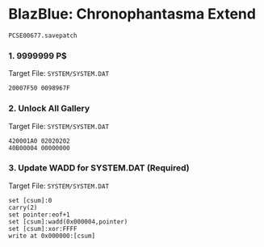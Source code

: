 #  BlazBlue: Chronophantasma Extend

`PCSE00677.savepatch`

### 1. 9999999 P$

Target File: `SYSTEM/SYSTEM.DAT`

```
20007F50 0098967F
```

### 2. Unlock All Gallery

Target File: `SYSTEM/SYSTEM.DAT`

```
420001A0 02020202
40B00004 00000000
```

### 3. Update WADD for SYSTEM.DAT (Required)

Target File: `SYSTEM/SYSTEM.DAT`

```
set [csum]:0
carry(2)
set pointer:eof+1
set [csum]:wadd(0x000004,pointer)
set [csum]:xor:FFFF
write at 0x000000:[csum]
```

